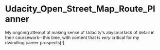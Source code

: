 # Udacity_Open_Street_Map_Route_Planner
My ongoing attempt at making sense of Udacity's abysmal lack of detail in their coursework--this time, with content that is *very* critical for my dwindling career prospects[!].
